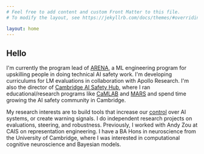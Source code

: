 ```yaml
---
# Feel free to add content and custom Front Matter to this file.
# To modify the layout, see https://jekyllrb.com/docs/themes/#overriding-theme-defaults

layout: home
---
```


<h2>Hello</h2>

I'm currently the program lead of [ARENA](https://www.arena.education/), a ML engineering program for upskilling people in doing technical AI safety work. I'm developing curriculums for LM evaluations in collaboration with Apollo Research. I'm also the director of [Cambridge AI Safety Hub](https://www.caish.org), where I ran educational/research programs like [CaMLAB](https://www.caish.org/camlab) and [MARS](https://www.caish.org/mars) and spend time growing the AI safety community in Cambridge.

My research interests are to build tools that increase our [control](https://arxiv.org/abs/2312.06942) over AI systems, or create warning signals. I do independent research projects on evaluations, steering, and robustness. Previously, I worked with Andy Zou at CAIS on representation engineering. I have a BA Hons in neuroscience from the University of Cambridge, where I was interested in computational cognitive neuroscience and Bayesian models.

